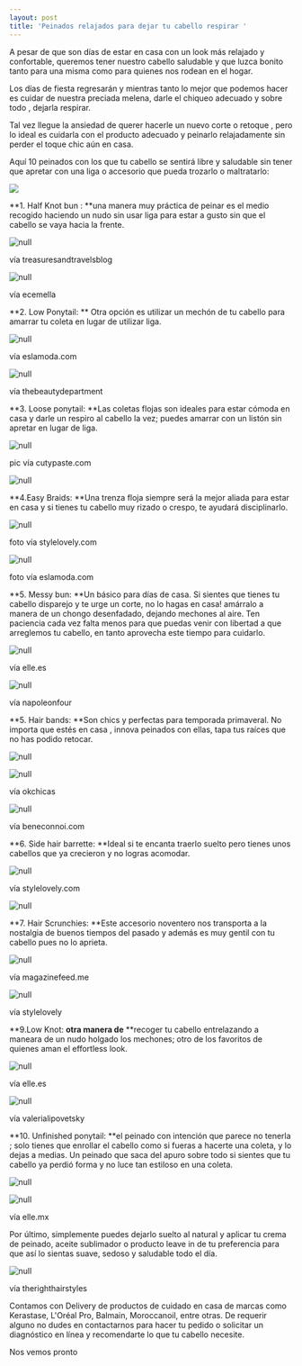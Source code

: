 ```yaml
---
layout: post
title: 'Peinados relajados para dejar tu cabello respirar '
---
```

A pesar de que son días de estar en casa con un look más relajado y confortable, queremos tener nuestro cabello saludable y que luzca bonito tanto para una misma como para quienes nos rodean en el hogar.

Los días de fiesta regresarán y mientras tanto lo mejor que podemos hacer es cuidar de nuestra preciada melena, darle el chiqueo adecuado y sobre todo , dejarla respirar. 

Tal vez llegue la ansiedad de querer hacerle un nuevo corte o retoque , pero lo ideal es cuidarla con el producto adecuado y peinarlo relajadamente sin perder el toque chic aún en casa. 

Aquí 10 peinados con los que tu cabello se sentirá libre y saludable sin tener que apretar con una liga o accesorio que pueda trozarlo o maltratarlo:

![](/img/uploads/postcabello.jpg)

**1. Half Knot bun : **una manera muy práctica de peinar es el medio recogido haciendo un nudo sin usar liga para estar a gusto sin que el cabello se vaya hacia la frente. 

![null](/img/uploads/mediorecojidoconnudo.jpg)

vía treasuresandtravelsblog

![null](/img/uploads/mediorecogidonudo2.jpg)

vía ecemella

**2. Low Ponytail: ** Otra opción es utilizar un mechón de tu cabello para amarrar tu coleta en lugar de utilizar liga. 

![null](/img/uploads/ponytail.jpg)

vía eslamoda.com

![null](/img/uploads/coletanudo.jpg)

vía thebeautydepartment

**3. Loose ponytail: **Las coletas flojas son ideales para estar cómoda en casa y darle un respiro al cabello la vez; puedes amarrar con un listón sin apretar en lugar de liga.

![null](/img/uploads/-coletabaja1.jpg)

pic vía cutypaste.com

![null](/img/uploads/liston.jpg)

**4.Easy Braids: **Una trenza floja siempre será la mejor aliada para estar en casa y si tienes tu cabello muy rizado o crespo, te ayudará disciplinarlo.

![null](/img/uploads/trenzas.jpg)

foto vía stylelovely.com

![null](/img/uploads/trenza.jpg)

foto vía eslamoda.com 

**5. Messy bun: **Un básico para días de casa. Si sientes que tienes tu cabello disparejo y te urge un corte, no lo hagas en casa! amárralo a manera de un chongo desenfadado, dejando mechones al aire. Ten paciencia cada vez falta menos para que puedas venir con libertad a que arreglemos tu cabello, en tanto aprovecha este tiempo para cuidarlo.

![null](/img/uploads/chongo1.jpg)

vía elle.es 

![null](/img/uploads/messybun3.jpg)

vía napoleonfour

**5. Hair bands: **Son chics y perfectas para temporada primaveral. No importa que estés en casa , innova peinados con ellas, tapa tus raíces que no has podido retocar. 

![null](/img/uploads/coletamascada.jpg)

![null](/img/uploads/mediorecogido.jpg)

vía okchicas

![null](/img/uploads/hairbandchina.jpg)

vía beneconnoi.com

**6. Side hair barrette: **Ideal si te encanta traerlo suelto pero tienes unos cabellos que ya crecieron y no logras acomodar.

![null](/img/uploads/peinadorecogido.jpg)

vía stylelovely.com

![null](/img/uploads/sidehairbarrettes.jpg)

**7. Hair Scrunchies: **Este accesorio noventero nos transporta a la nostalgia de buenos tiempos del pasado y además es muy gentil con tu cabello pues no lo aprieta.

![null](/img/uploads/scrunchie.jpg)

vía magazinefeed.me

![null](/img/uploads/scrunchies.jpg)

vía stylelovely

**9.Low Knot: **otra manera de** **recoger tu cabello entrelazando a maneara de un nudo holgado los mechones; otro de los favoritos de quienes aman el effortless look.

![null](/img/uploads/nudo.jpg)

vía elle.es

![null](/img/uploads/nudo2.jpg)

vía valerialipovetsky

**10. Unfinished ponytail: **el peinado con intención que parece no tenerla ; solo tienes que enrollar el cabello como si fueras a hacerte una coleta, y lo dejas a medias. Un peinado que saca del apuro sobre todo si sientes que tu cabello ya perdió forma y no luce tan estiloso en una coleta.

![null](/img/uploads/unfinishedponytail.jpg)

![null](/img/uploads/unfinishedponytail2.jpg)

vía elle.mx 

Por último, simplemente puedes dejarlo suelto al natural y aplicar tu crema de peinado, aceite sublimador o producto leave in de tu preferencia para que así lo sientas suave, sedoso y saludable todo el día.

![null](/img/uploads/curlyhair.jpg)

vía therighthairstyles

Contamos con Delivery de productos de cuidado en casa de marcas como Kerastase, L'Oréal Pro, Balmain, Moroccanoil, entre otras. De requerir alguno no dudes en contactarnos para hacer tu pedido o solicitar un diagnóstico en línea y recomendarte lo que tu cabello necesite.

Nos vemos pronto
